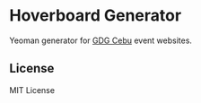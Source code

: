 # Hoverboard Generator

Yeoman generator for [GDG Cebu](https://gdgcebu.org/) event websites.


## License

MIT License
